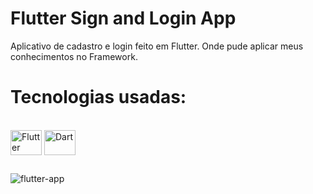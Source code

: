# Flutter Sign and Login App
Aplicativo de cadastro e login feito em Flutter. Onde pude aplicar meus conhecimentos no Framework. 
# Tecnologias usadas:
<div style="display: inline_block"><br>
  <img align="center" alt="Flutter" height="40" width="50" src="https://cdn.jsdelivr.net/gh/devicons/devicon/icons/flutter/flutter-original.svg">
  <img align="center" alt="Dart" height="40" width="50" src="https://cdn.jsdelivr.net/gh/devicons/devicon/icons/dart/dart-original.svg">
</div>

##
![flutter-app](https://github.com/eujuniorbezerra/sign-and-login-app/assets/132306741/b4d6662a-1686-430e-bedf-7f0b9313b46c)
